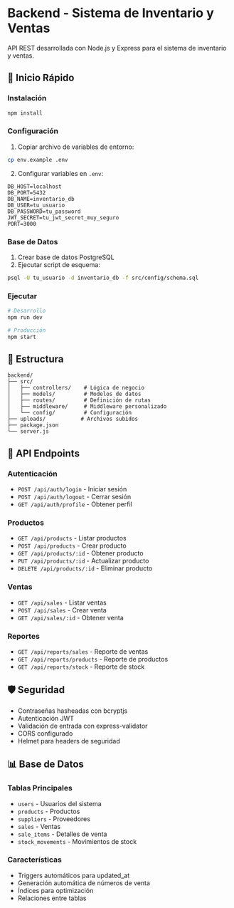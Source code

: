 # Backend - Sistema de Inventario y Ventas

API REST desarrollada con Node.js y Express para el sistema de inventario y ventas.

## 🚀 Inicio Rápido

### Instalación
```bash
npm install
```

### Configuración
1. Copiar archivo de variables de entorno:
```bash
cp env.example .env
```

2. Configurar variables en `.env`:
```env
DB_HOST=localhost
DB_PORT=5432
DB_NAME=inventario_db
DB_USER=tu_usuario
DB_PASSWORD=tu_password
JWT_SECRET=tu_jwt_secret_muy_seguro
PORT=3000
```

### Base de Datos
1. Crear base de datos PostgreSQL
2. Ejecutar script de esquema:
```bash
psql -U tu_usuario -d inventario_db -f src/config/schema.sql
```

### Ejecutar
```bash
# Desarrollo
npm run dev

# Producción
npm start
```

## 📁 Estructura

```
backend/
├── src/
│   ├── controllers/    # Lógica de negocio
│   ├── models/         # Modelos de datos
│   ├── routes/         # Definición de rutas
│   ├── middleware/     # Middleware personalizado
│   └── config/         # Configuración
├── uploads/           # Archivos subidos
├── package.json
└── server.js
```

## 🔧 API Endpoints

### Autenticación
- `POST /api/auth/login` - Iniciar sesión
- `POST /api/auth/logout` - Cerrar sesión
- `GET /api/auth/profile` - Obtener perfil

### Productos
- `GET /api/products` - Listar productos
- `POST /api/products` - Crear producto
- `GET /api/products/:id` - Obtener producto
- `PUT /api/products/:id` - Actualizar producto
- `DELETE /api/products/:id` - Eliminar producto

### Ventas
- `GET /api/sales` - Listar ventas
- `POST /api/sales` - Crear venta
- `GET /api/sales/:id` - Obtener venta

### Reportes
- `GET /api/reports/sales` - Reporte de ventas
- `GET /api/reports/products` - Reporte de productos
- `GET /api/reports/stock` - Reporte de stock

## 🛡️ Seguridad

- Contraseñas hasheadas con bcryptjs
- Autenticación JWT
- Validación de entrada con express-validator
- CORS configurado
- Helmet para headers de seguridad

## 📊 Base de Datos

### Tablas Principales
- `users` - Usuarios del sistema
- `products` - Productos
- `suppliers` - Proveedores
- `sales` - Ventas
- `sale_items` - Detalles de venta
- `stock_movements` - Movimientos de stock

### Características
- Triggers automáticos para updated_at
- Generación automática de números de venta
- Índices para optimización
- Relaciones entre tablas

